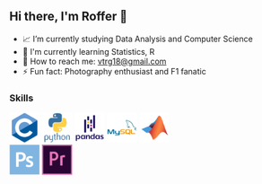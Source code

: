 ## Hi there, I'm Roffer 👋 

<!--
**RofferTorres/RofferTorres** is a ✨ _special_ ✨ repository because its `README.md` (this file) appears on your GitHub profile.

Here are some ideas to get you started:
-->
- 📈 I’m currently studying Data Analysis and Computer Science
- 🌱 I'm currently learning Statistics, R
- 📧 How to reach me: vtrg18@gmail.com
- ⚡ Fun fact: Photography enthusiast and F1 fanatic
### Skills
[<img alt="C" width="54px" src="https://raw.githubusercontent.com/devicons/devicon/master/icons/c/c-original.svg"/>](https://learn.microsoft.com/en-us/cpp/c-language/?view=msvc-170)  [<img alt="Python" width="54px" src="https://raw.githubusercontent.com/devicons/devicon/master/icons/python/python-original-wordmark.svg"/>](https://www.python.org/)      [<img alt="Pandas" width="54px" src="https://raw.githubusercontent.com/devicons/devicon/master/icons/pandas/pandas-original-wordmark.svg"/>](https://pandas.pydata.org/)  [<img alt="Mysql" width="54px" src="https://raw.githubusercontent.com/devicons/devicon/master/icons/mysql/mysql-original-wordmark.svg"/>](https://www.mysql.com/it/)  [<img alt="Matlab" width="54px" src="https://raw.githubusercontent.com/devicons/devicon/master/icons/matlab/matlab-original.svg"/>](https://it.mathworks.com/products/matlab.html)  
[<img alt="Photoshop" width="54px" src="https://raw.githubusercontent.com/devicons/devicon/master/icons/photoshop/photoshop-plain.svg"/>](https://www.adobe.com/it/products/photoshop/landpb.html?gclid=Cj0KCQiA4aacBhCUARIsAI55maFI5TRpLjOl65AhyjyMhA5RcxSFuHBnzTm-hln8ZfB96F2KTpGIVd8aAng9EALw_wcB&mv=search&mv=search&sdid=LZ32SYVR&ef_id=Cj0KCQiA4aacBhCUARIsAI55maFI5TRpLjOl65AhyjyMhA5RcxSFuHBnzTm-hln8ZfB96F2KTpGIVd8aAng9EALw_wcB:G:s&s_kwcid=AL!3085!3!340641313435!e!!g!!photoshop!1457478956!59242745680)  [<img alt="PremierePro" width="54px" src="https://raw.githubusercontent.com/devicons/devicon/master/icons/premierepro/premierepro-original.svg"/>](https://www.adobe.com/it/products/premiere.html?gclid=Cj0KCQiA4aacBhCUARIsAI55maFuEtcdWhVOgFhoXj5K1x0wL-Fbyzo1O5iMwNu76FWj65IM3rhL0B0aAm3tEALw_wcB&mv=search&mv=search&sdid=LQLZT7BT&ef_id=Cj0KCQiA4aacBhCUARIsAI55maFuEtcdWhVOgFhoXj5K1x0wL-Fbyzo1O5iMwNu76FWj65IM3rhL0B0aAm3tEALw_wcB:G:s&s_kwcid=AL!3085!3!340617944760!e!!g!!premiere%20pro!1457479160!59242756000)  


